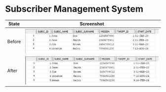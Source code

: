 # Subscriber Management System

| State  | Screenshot |
|--------|------------|
| Before | ![Before](table-before-insert.png) |
| After  | ![After](table-after-insert.png)  |

